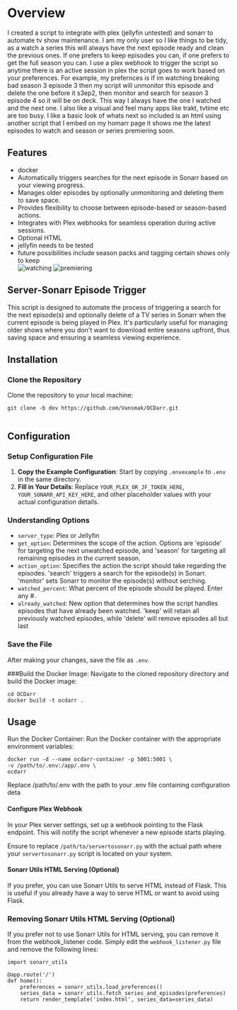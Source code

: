 # Overview

I created a script to integrate with plex (jellyfin untested) and sonarr to automate tv show maintenance.  I am my only user so I like things to be tidy, as a watch a series this will always have the next episode ready and clean the previous ones.  If one prefers to keep episodes you can, if one prefers to get the full season you can. I use a plex webhook to trigger the script so anytime there is an active session in plex the script goes to work based on your preferences.  For example, my prefernces is if im watching breaking bad season 3 episode 3 then my script will unmonitor this episode and delete the one before it s3ep2, then monitor and search for season 3 episode 4 so it will be on deck. This way I always have the one I watched and the next one.  I also like a visual and feel many apps like trakt, tvtime etc are too busy. I like a basic look of whats next so included is an html using another script that I embed on my homarr page it shows me the latest episodes to watch and season or series premiering soon. 
## Features
- docker
- Automatically triggers searches for the next episode in Sonarr based on your viewing progress.
- Manages older episodes by optionally unmonitoring and deleting them to save space.
- Provides flexibility to choose between episode-based or season-based actions.
- Integrates with Plex webhooks for seamless operation during active sessions.
- Optional HTML
- jellyfin needs to be tested
- future possibilities include season packs and tagging certain shows only to keep  
  ![watching](https://github.com/Vansmak/tidiarr/assets/16037573/068af13e-de0a-4b65-848e-bb709eb27a1d) ![premiering](https://github.com/Vansmak/tidiarr/assets/16037573/80483a6a-22f5-424d-8bd5-3586d2224d5d)


## Server-Sonarr Episode Trigger  
This script is designed to automate the process of triggering a search for the next episode(s) and optionally delete of a TV series in Sonarr when the current episode is being played in Plex. It's particularly useful for managing older shows where you don't want to download entire seasons upfront, thus saving space and ensuring a seamless viewing experience.

## Installation

### Clone the Repository
Clone the repository to your local machine:
```
git clone -b dev https://github.com/Vansmak/OCDarr.git


```

## Configuration

### Setup Configuration File
1. **Copy the Example Configuration**: Start by copying `.envexample` to `.env` in the same directory.
2. **Fill in Your Details**: Replace `YOUR_PLEX_OR_JF_TOKEN_HERE`, `YOUR_SONARR_API_KEY_HERE`, and other placeholder values with your actual configuration details.

### Understanding Options
- `server_type`: Plex or Jellyfin
- `get_option`: Determines the scope of the action. Options are 'episode' for targeting the next unwatched episode, and 'season' for targeting all remaining episodes in the current season.
- `action_option`: Specifies the action the script should take regarding the episodes. 'search' triggers a search for the episode(s) in Sonarr. 'monitor' sets Sonarr to monitor the episode(s) without serching.
- `watched_percent`: What percent of the episode should be played. Enter any #.
- `already_watched`: New option that determines how the script handles episodes that have already been watched. 'keep' will retain all previously watched episodes, while 'delete' will remove episodes all but last
### Save the File
After making your changes, save the file as `.env`.

###Build the Docker Image: Navigate to the cloned repository directory and build the Docker image:

```
cd OCDarr
docker build -t ocdarr .
```
## Usage
Run the Docker Container: Run the Docker container with the appropriate environment variables:
```
docker run -d --name ocdarr-container -p 5001:5001 \
-v /path/to/.env:/app/.env \
ocdarr
```
Replace /path/to/.env with the path to your .env file containing configuration deta



#### Configure Plex Webhook
In your Plex server settings, set up a webhook pointing to the Flask endpoint. This will notify the script whenever a new episode starts playing.

Ensure to replace `/path/to/servertosonarr.py` with the actual path where your `servertosonarr.py` script is located on your system.

#### Sonarr Utils HTML Serving (Optional)
If you prefer, you can use Sonarr Utils to serve HTML instead of Flask. This is useful if you already have a way to serve HTML or want to avoid using Flask.

### Removing Sonarr Utils HTML Serving (Optional)
If you prefer not to use Sonarr Utils for HTML serving, you can remove it from the webhook_listener code. Simply edit the `webhook_listener.py` file and remove the following lines:

```
import sonarr_utils
```
```
@app.route('/')
def home():
    preferences = sonarr_utils.load_preferences()
    series_data = sonarr_utils.fetch_series_and_episodes(preferences)
    return render_template('index.html', series_data=series_data)
```
